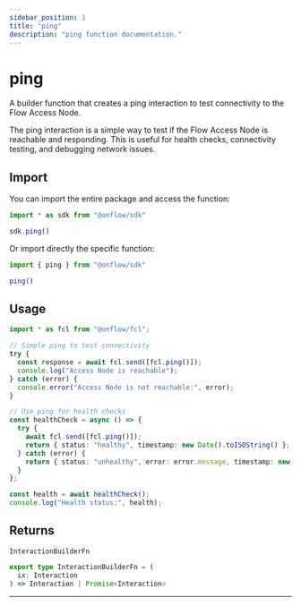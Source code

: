 ```yaml
---
sidebar_position: 1
title: "ping"
description: "ping function documentation."
---
```


<!-- THIS DOCUMENT IS AUTO-GENERATED FROM [onflow/sdk/src/build/build-ping.ts](https://github.com/onflow/fcl-js/tree/master/packages/sdk/src/build/build-ping.ts). DO NOT EDIT MANUALLY -->

# ping

A builder function that creates a ping interaction to test connectivity to the Flow Access Node.

The ping interaction is a simple way to test if the Flow Access Node is reachable and responding. This is useful for health checks, connectivity testing, and debugging network issues.

## Import

You can import the entire package and access the function:

```typescript
import * as sdk from "@onflow/sdk"

sdk.ping()
```

Or import directly the specific function:

```typescript
import { ping } from "@onflow/sdk"

ping()
```

## Usage

```typescript
import * as fcl from "@onflow/fcl";

// Simple ping to test connectivity
try {
  const response = await fcl.send([fcl.ping()]);
  console.log("Access Node is reachable");
} catch (error) {
  console.error("Access Node is not reachable:", error);
}

// Use ping for health checks
const healthCheck = async () => {
  try {
    await fcl.send([fcl.ping()]);
    return { status: "healthy", timestamp: new Date().toISOString() };
  } catch (error) {
    return { status: "unhealthy", error: error.message, timestamp: new Date().toISOString() };
  }
};

const health = await healthCheck();
console.log("Health status:", health);
```


## Returns

`InteractionBuilderFn`

```typescript
export type InteractionBuilderFn = (
  ix: Interaction
) => Interaction | Promise<Interaction>
```

---
